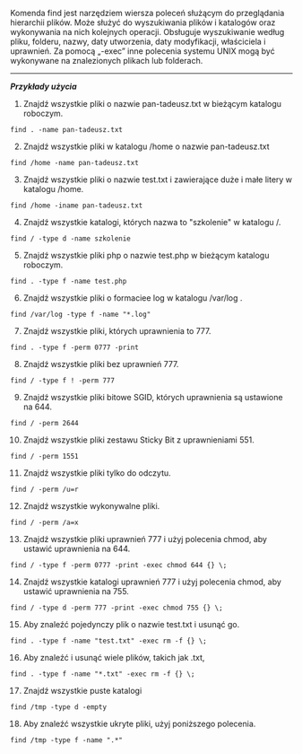 Komenda find  jest narzędziem wiersza poleceń służącym do przeglądania hierarchii plików. Może służyć do wyszukiwania plików i katalogów oraz wykonywania na nich kolejnych operacji. Obsługuje wyszukiwanie według pliku, folderu, nazwy, daty utworzenia, daty modyfikacji, właściciela i uprawnień. Za pomocą „-exec” inne polecenia systemu UNIX mogą być wykonywane na znalezionych plikach lub folderach.
___
***Przykłady użycia***

1. Znajdź wszystkie pliki o nazwie pan-tadeusz.txt w bieżącym katalogu roboczym.
```
find . -name pan-tadeusz.txt
```

2. Znajdź wszystkie pliki w katalogu /home o nazwie pan-tadeusz.txt
```
find /home -name pan-tadeusz.txt
```

3. Znajdź wszystkie pliki o nazwie test.txt i zawierające duże i małe litery w katalogu /home.
```
find /home -iname pan-tadeusz.txt
```

4. Znajdź wszystkie katalogi, których nazwa to "szkolenie" w katalogu /.
```
find / -type d -name szkolenie
```

5. Znajdź wszystkie pliki php o nazwie test.php w bieżącym katalogu roboczym.
```
find . -type f -name test.php
```

6. Znajdź wszystkie pliki o formaciee log w katalogu /var/log .
```
find /var/log -type f -name "*.log"
```

7. Znajdź wszystkie pliki, których uprawnienia to 777.
```
find . -type f -perm 0777 -print
```

8. Znajdź wszystkie pliki bez uprawnień 777.
```
find / -type f ! -perm 777
```

9. Znajdź wszystkie pliki bitowe SGID, których uprawnienia są ustawione na 644.
```
find / -perm 2644
```

10. Znajdź wszystkie pliki zestawu Sticky Bit z uprawnieniami 551.
```
find / -perm 1551
```

11. Znajdź wszystkie pliki tylko do odczytu.
```
find / -perm /u=r
```

12. Znajdź wszystkie wykonywalne pliki.
```
find / -perm /a=x
```

13. Znajdź wszystkie pliki uprawnień 777 i użyj polecenia chmod, aby ustawić uprawnienia na 644.
```
find / -type f -perm 0777 -print -exec chmod 644 {} \;
```

14. Znajdź wszystkie katalogi uprawnień 777 i użyj polecenia chmod, aby ustawić uprawnienia na 755.
```
find / -type d -perm 777 -print -exec chmod 755 {} \;
```

15. Aby znaleźć pojedynczy plik o nazwie test.txt i usunąć go.
```
find . -type f -name "test.txt" -exec rm -f {} \;
```

16. Aby znaleźć i usunąć wiele plików, takich jak .txt,
```
find . -type f -name "*.txt" -exec rm -f {} \;
```

17. Znajdź wszystkie puste katalogi
```
find /tmp -type d -empty
```

18. Aby znaleźć wszystkie ukryte pliki, użyj poniższego polecenia.
```
find /tmp -type f -name ".*"
```


